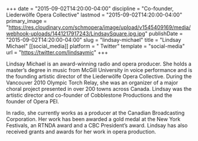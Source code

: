 +++
date = "2015-09-02T14:20:00-04:00"
discipline = "Co-founder, Liederwölfe Opera Collective"
lastmod = "2015-09-02T14:20:00-04:00"
primary_image = "https://res.cloudinary.com/schmopera/image/upload/v1545409169/media/webhook-uploads/1441217917243/LindsaySquare.jpg.jpg"
publishDate = "2015-09-02T14:20:00-04:00"
slug = "lindsay-michael"
title = "Lindsay Michael"
[[social_media]]
platform = " Twitter"
template = "social-media"
url = "https://twitter.com/lindsaymic"
+++

Lindsay Michael is an award-winning radio and opera producer. She holds a master’s degree in music from McGill University in voice performance and is the founding artistic director of the Liederwölfe Opera Collective. During the Vancouver 2010 Olympic Torch Relay, she was an organizer of a major choral project presented in over 200 towns across Canada. Lindsay was the artistic director and co-founder of Cobblestone Productions and the founder of Opera PEI.

In radio, she currently works as a producer at the Canadian Broadcasting Corporation. Her work has been awarded a gold medal at the New York Festivals, an RTNDA award and a CBC President’s award. Lindsay has also received grants and awards for her work in opera production.
